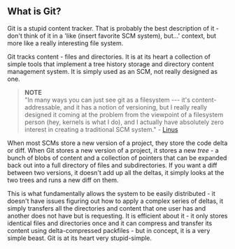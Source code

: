 <!--
SPDX-FileCopyrightText: 2008 Scott Chacon <schacon@gmail.com>
SPDX-FileCopyrightText: 2023 Peter Whittaker <PeterWhittaker@SphyrnaSecurity.com>

SPDX-License-Identifier: CC-BY-SA-3.0
-->

## What is Git?

Git is a stupid content tracker. That is probably the best description of it - don't think of it in a 'like (insert favorite SCM system), but...' context, but more like a really interesting file system.

Git tracks content - files and directories. It is at its heart a collection of simple tools that implement a tree history storage and directory content management system. It is simply used as an SCM, not really designed as one.

> **NOTE** \
"In many ways you can just see git as a filesystem --- it's content-addressable, and it has a notion of versioning, but I really really designed it coming at the problem from the viewpoint of a filesystem person (hey, kernels is what I do), and I actually have absolutely zero interest in creating a traditional SCM system." - [Linus](http://marc.info/?l=linux-kernel&m=111314792424707)

When most SCMs store a new version of a project, they store the code delta or diff. When Git stores a new version of a project, it stores a new *tree* - a bunch of blobs of content and a collection of pointers that can be expanded back out into a full directory of files and subdirectories. If you want a diff between two versions, it doesn't add up all the deltas, it simply looks at the two trees and runs a new diff on them.

This is what fundamentally allows the system to be easily distributed - it doesn't have issues figuring out how to apply a complex series of deltas, it simply transfers all the directories and content that one user has and another does not have but is requesting. It is efficient about it - it only stores identical files and directories once and it can compress and transfer its content using delta-compressed packfiles - but in concept, it is a very simple beast. Git is at its heart very stupid-simple.
